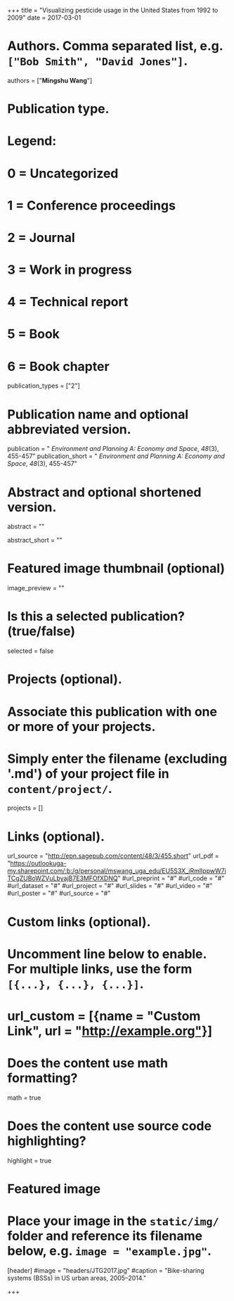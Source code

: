 +++
title = "Visualizing pesticide usage in the United States from 1992 to 2009"
date = 2017-03-01

# Authors. Comma separated list, e.g. `["Bob Smith", "David Jones"]`.
authors = ["**Mingshu Wang**"]

# Publication type.
# Legend:
# 0 = Uncategorized
# 1 = Conference proceedings
# 2 = Journal
# 3 = Work in progress
# 4 = Technical report
# 5 = Book
# 6 = Book chapter
publication_types = ["2"]

# Publication name and optional abbreviated version.
publication = " *Environment and Planning A: Economy and Space*, *48*(3), 455-457"
publication_short = " *Environment and Planning A: Economy and Space*, *48*(3), 455-457"

# Abstract and optional shortened version.
abstract = ""

abstract_short = ""

# Featured image thumbnail (optional)
image_preview = ""

# Is this a selected publication? (true/false)
selected = false

# Projects (optional).
#   Associate this publication with one or more of your projects.
#   Simply enter the filename (excluding '.md') of your project file in `content/project/`.

projects = []

# Links (optional).
url_source = "http://epn.sagepub.com/content/48/3/455.short"
url_pdf = "https://outlookuga-my.sharepoint.com/:b:/g/personal/mswang_uga_edu/EU5S3X_iRmlIppwW7iTCgZUBoWZVuLbyajB7E3MFOfXDNQ"
#url_preprint = "#"
#url_code = "#"
#url_dataset = "#"
#url_project = "#"
#url_slides = "#"
#url_video = "#"
#url_poster = "#"
#url_source = "#"

# Custom links (optional).
#   Uncomment line below to enable. For multiple links, use the form `[{...}, {...}, {...}]`.
# url_custom = [{name = "Custom Link", url = "http://example.org"}]

# Does the content use math formatting?
math = true

# Does the content use source code highlighting?
highlight = true

# Featured image
# Place your image in the `static/img/` folder and reference its filename below, e.g. `image = "example.jpg"`.
[header]
#image = "headers/JTG2017.jpg"
#caption = "Bike-sharing systems (BSSs) in US urban areas, 2005–2014."

+++

